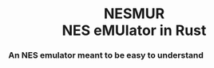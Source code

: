 <h1 align="center">NESMUR<br>NES eMUlator in Rust</h1>

### An NES emulator meant to be easy to understand
